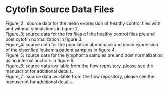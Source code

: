 # Cytofin Source Data Files 
Figure_2 : source data for the mean expression of healthy control files with and without stimulations in figure 2.\
Figure_3: source data for the fcs files of the healthy control files pre and post cytofin normalization in figure 3.\
Figure_4: source data for the population aboudnace and mean expression of the classified leukemia patient samples in figure 4.\
Figure_5: source data for the lymphoma samples pre and post normalization using internal anchors in figure 5.\
Figure_6: source data available from the flow repository, please see the manuscript for additional details.\
Figure_7 : source data available from the flow repository, please see the manuscript for additional details.

